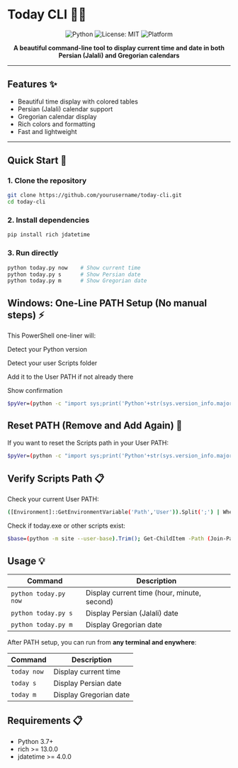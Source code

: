 # Today CLI 📅⏰

<div align="center">

![Python](https://img.shields.io/badge/python-3.7+-blue.svg)
![License: MIT](https://img.shields.io/badge/License-MIT-yellow.svg)
![Platform](https://img.shields.io/badge/platform-Windows%20%7C%20Linux%20%7C%20macOS-lightgrey)

**A beautiful command-line tool to display current time and date in both Persian (Jalali) and Gregorian calendars**

</div>

---

## Features ✨

- Beautiful time display with colored tables
- Persian (Jalali) calendar support
- Gregorian calendar display  
- Rich colors and formatting
- Fast and lightweight

---

## Quick Start 🚀

### 1. Clone the repository
```bash
git clone https://github.com/yourusername/today-cli.git
cd today-cli
```

### 2. Install dependencies
```bash
pip install rich jdatetime

```

### 3. Run directly
```bash
python today.py now    # Show current time
python today.py s      # Show Persian date  
python today.py m      # Show Gregorian date
```

## Windows: One-Line PATH Setup (No manual steps) ⚡

This PowerShell one-liner will:

Detect your Python version

Detect your user Scripts folder

Add it to the User PATH if not already there

Show confirmation
```bash
$pyVer=(python -c "import sys;print('Python'+str(sys.version_info.major)+str(sys.version_info.minor))"); $scripts=Join-Path $env:APPDATA "Python\$pyVer\Scripts"; Write-Host "🔹 Python version: $pyVer"; Write-Host "🔹 Scripts path: $scripts"; if (Test-Path $scripts) { if (-not (([Environment]::GetEnvironmentVariable('Path','User')).Split(';') -contains $scripts)) { [Environment]::SetEnvironmentVariable('Path', [Environment]::GetEnvironmentVariable('Path','User') + ';' + $scripts, 'User'); Write-Host "✅ Added $scripts to user PATH. Restart terminal to use 'today'."; } else { Write-Host "ℹ️ $scripts is already in PATH."; } } else { Write-Host "❌ Scripts folder not found! Make sure pip is installed." }
```

## Reset PATH (Remove and Add Again) 🔄

If you want to reset the Scripts path in your User PATH:

```bash
$pyVer=(python -c "import sys;print('Python'+str(sys.version_info.major)+str(sys.version_info.minor))"); $scripts=Join-Path $env:APPDATA "Python\$pyVer\Scripts"; $current=([Environment]::GetEnvironmentVariable('Path','User')).Split(';') | Where-Object {$_ -ne $scripts}; [Environment]::SetEnvironmentVariable('Path', ($current -join ';') + ';' + $scripts, 'User'); Write-Host "🔄 Reset done: $scripts is now only once in PATH. Restart terminal."
```

## Verify Scripts Path 📋

Check your current User PATH:

```bash
([Environment]::GetEnvironmentVariable('Path','User')).Split(';') | Where-Object { $_ -ne '' }
```

Check if today.exe or other scripts exist:

```bash
$base=(python -m site --user-base).Trim(); Get-ChildItem -Path (Join-Path $base 'Scripts') -Filter "today*" -ErrorAction SilentlyContinue | Format-Table Name,FullName
```

## Usage 💡

| Command             | Description                          |
|--------------------|--------------------------------------|
| `python today.py now` | Display current time (hour, minute, second) |
| `python today.py s`   | Display Persian (Jalali) date       |
| `python today.py m`   | Display Gregorian date              |

After PATH setup, you can run from **any terminal and enywhere**:

| Command | Description |
|---------|-------------|
| `today now` | Display current time |
| `today s`   | Display Persian date |
| `today m`   | Display Gregorian date |


## Requirements 📋

- Python 3.7+
- rich >= 13.0.0
- jdatetime >= 4.0.0
